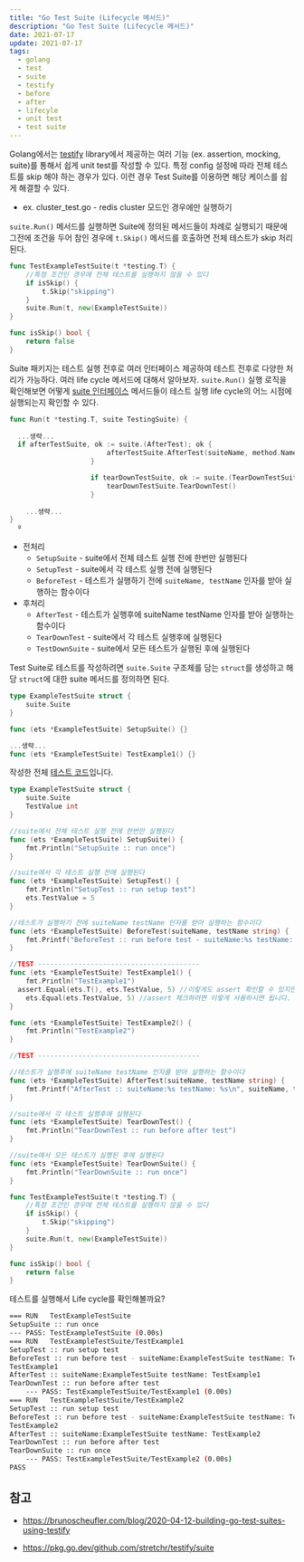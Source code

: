 ```yaml
---
title: "Go Test Suite (Lifecycle 메서드)"
description: "Go Test Suite (Lifecycle 메서드)"
date: 2021-07-17
update: 2021-07-17
tags:
  - golang
  - test
  - suite
  - testify
  - before
  - after
  - lifecyle 
  - unit test
  - test suite
---
```



Golang에서는 [testify](https://github.com/stretchr/testify) library에서 제공하는 여러 기능 (ex. assertion, mocking, suite)를 통해서 쉽게 unit test를 작성할 수 있다. 특정 config 설정에 따라 전체 테스트를 skip 해야 하는 경우가 있다. 이런 경우 Test Suite를 이용하면 해당 케이스를 쉽게 해결할 수 있다.

- ex. cluster_test.go - redis cluster 모드인 경우에만 실행하기

`suite.Run()` 메서드를 실행하면 Suite에 정의된 메서드들이 차례로 실행되기 때문에 그전에 조건을 두어 참인 경우에 `t.Skip()` 메서드를 호출하면 전체 테스트가 skip 처리된다.

```go
func TestExampleTestSuite(t *testing.T) {
	//특정 조건인 경우에 전체 테스트를 실행하지 않을 수 있다
	if isSkip() {
		t.Skip("skipping")
	}
	suite.Run(t, new(ExampleTestSuite))
}

func isSkip() bool {
	return false
}

```


Suite 패키지는 테스트 실행 전후로 여러 인터페이스 제공하여 테스트 전후로 다양한 처리가 가능하다. 여러 life cycle 메서드에 대해서 알아보자. `suite.Run()` 실행 로직을 확인해보면 어떻게 [suite 인터페이스](https://github.com/stretchr/testify/blob/master/suite/interfaces.go) 메서드들이 테스트 실행 life cycle의 어느 시점에 실행되는지 확인할 수 있다.

```go
func Run(t *testing.T, suite TestingSuite) {
  
  ...생략...
  if afterTestSuite, ok := suite.(AfterTest); ok {
						afterTestSuite.AfterTest(suiteName, method.Name)
					}

					if tearDownTestSuite, ok := suite.(TearDownTestSuite); ok {
						tearDownTestSuite.TearDownTest()
					}
  
    ...생략...
}
  º
```

- 전처리
    - `SetupSuite` - suite에서 전체 테스트 실행 전에 한번만 실행된다
    - `SetupTest` - suite에서 각 테스트 실행 전에 실행된다
    - `BeforeTest` - 테스트가 실행하기 전에 `suiteName, testName` 인자를 받아 실행하는 함수이다
- 후처리
    - `AfterTest` - 테스트가 실행후에 suiteName testName 인자를 받아 실행하는 함수이다
    - `TearDownTest` - suite에서 각 테스트 실행후에 실행된다
    - `TestDownSuite` - suite에서 모든 테스트가 실행된 후에 실행된다

Test Suite로 테스트를 작성하려면 `suite.Suite` 구조체를 담는 `struct`를 생성하고 해당 `struct`에 대한 suite 메서드를 정의하면 된다.

```go
type ExampleTestSuite struct {
	suite.Suite
}

func (ets *ExampleTestSuite) SetupSuite() {}

...생략...
func (ets *ExampleTestSuite) TestExample1() {}

```



작성한 전체 [테스트 코드](https://github.com/kenshin579/tutorials-go/blob/master/go-testing/suite_test.go)입니다.

```go
type ExampleTestSuite struct {
	suite.Suite
	TestValue int
}

//suite에서 전체 테스트 실행 전에 한번만 실행된다
func (ets *ExampleTestSuite) SetupSuite() {
	fmt.Println("SetupSuite :: run once")
}

//suite에서 각 테스트 실행 전에 실행된다
func (ets *ExampleTestSuite) SetupTest() {
	fmt.Println("SetupTest :: run setup test")
	ets.TestValue = 5
}

//테스트가 실행하기 전에 suiteName testName 인자를 받아 실행하는 함수이다
func (ets *ExampleTestSuite) BeforeTest(suiteName, testName string) {
	fmt.Printf("BeforeTest :: run before test - suiteName:%s testName: %s\n", suiteName, testName)
}

//TEST ----------------------------------------
func (ets *ExampleTestSuite) TestExample1() {
	fmt.Println("TestExample1")
  assert.Equal(ets.T(), ets.TestValue, 5) //이렇게도 assert 확인할 수 있지만, 
	ets.Equal(ets.TestValue, 5) //assert 체크하려면 이렇게 사용하시면 됩니다.
}

func (ets *ExampleTestSuite) TestExample2() {
	fmt.Println("TestExample2")
}

//TEST ----------------------------------------

//테스트가 실행후에 suiteName testName 인자를 받아 실행하는 함수이다
func (ets *ExampleTestSuite) AfterTest(suiteName, testName string) {
	fmt.Printf("AfterTest :: suiteName:%s testName: %s\n", suiteName, testName)
}

//suite에서 각 테스트 실행후에 실행된다
func (ets *ExampleTestSuite) TearDownTest() {
	fmt.Println("TearDownTest :: run before after test")
}

//suite에서 모든 테스트가 실행된 후에 실행된다
func (ets *ExampleTestSuite) TearDownSuite() {
	fmt.Println("TearDownSuite :: run once")
}

func TestExampleTestSuite(t *testing.T) {
	//특정 조건인 경우에 전체 테스트를 실행하지 않을 수 있다
	if isSkip() {
		t.Skip("skipping")
	}
	suite.Run(t, new(ExampleTestSuite))
}

func isSkip() bool {
	return false
}

```



테스트를 실행해서 Life cycle를 확인해볼까요?

```bash
=== RUN   TestExampleTestSuite
SetupSuite :: run once
--- PASS: TestExampleTestSuite (0.00s)
=== RUN   TestExampleTestSuite/TestExample1
SetupTest :: run setup test
BeforeTest :: run before test - suiteName:ExampleTestSuite testName: TestExample1
TestExample1
AfterTest :: suiteName:ExampleTestSuite testName: TestExample1
TearDownTest :: run before after test
    --- PASS: TestExampleTestSuite/TestExample1 (0.00s)
=== RUN   TestExampleTestSuite/TestExample2
SetupTest :: run setup test
BeforeTest :: run before test - suiteName:ExampleTestSuite testName: TestExample2
TestExample2
AfterTest :: suiteName:ExampleTestSuite testName: TestExample2
TearDownTest :: run before after test
TearDownSuite :: run once
    --- PASS: TestExampleTestSuite/TestExample2 (0.00s)
PASS
```

## 참고

- https://brunoscheufler.com/blog/2020-04-12-building-go-test-suites-using-testify

- https://pkg.go.dev/github.com/stretchr/testify/suite

  





